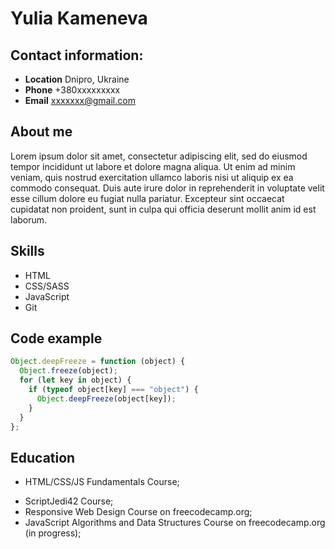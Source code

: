 # Yulia Kameneva

## Contact information:

- **Location** Dnipro, Ukraine
- **Phone** +380xxxxxxxxx
- **Email** xxxxxxx@gmail.com

## About me

Lorem ipsum dolor sit amet, consectetur adipiscing elit, sed do eiusmod tempor incididunt ut labore et dolore magna aliqua. Ut enim ad minim veniam, quis nostrud exercitation ullamco laboris nisi ut aliquip ex ea commodo consequat. Duis aute irure dolor in reprehenderit in voluptate velit esse cillum dolore eu fugiat nulla pariatur. Excepteur sint occaecat cupidatat non proident, sunt in culpa qui officia deserunt mollit anim id est laborum.

## Skills

- HTML
- CSS/SASS
- JavaScript
- Git

## Code example

```javascript
Object.deepFreeze = function (object) {
  Object.freeze(object);
  for (let key in object) {
    if (typeof object[key] === "object") {
      Object.deepFreeze(object[key]);
    }
  }
};
```

## Education

- HTML/CSS/JS Fundamentals Course;

* ScriptJedi42 Course;
* Responsive Web Design Course on freecodecamp.org;
* JavaScript Algorithms and Data Structures Course on freecodecamp.org (in progress);
